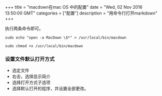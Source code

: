 +++ 
title = "macdown在mac OS 中的配置" 
date = "Wed, 02 Nov 2016 13:50:00 GMT" 
categories = ["配置"] 
description = "用命令行打开markdown" 
+++ 


执行两条命令即可。

```
sudo echo "open -a MacDown \$*" > /usr/local/bin/macdown

sudo chmod +x /usr/local/bin/macdown
```

###  设置文件默认打开方式
- 选定文件
- 右击，选择显示简介
- 选择打开方式子选项
- 选择默认打开的程序，并设置全部更改。



